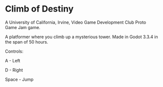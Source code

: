 # Climb of Destiny

A University of California, Irvine, Video Game Development Club Proto Game Jam game.

A platformer where you climb up a mysterious tower. Made in Godot 3.3.4 in the span of 50 hours.

Controls:

A - Left

D - Right

Space - Jump